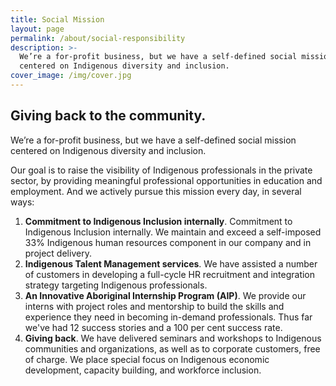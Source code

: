 ```yaml
---
title: Social Mission
layout: page
permalink: /about/social-responsibility
description: >-
  We’re a for-profit business, but we have a self-defined social mission
  centered on Indigenous diversity and inclusion.
cover_image: /img/cover.jpg
---
```

## Giving back to the community.

We’re a for-profit business, but we have a self-defined social mission centered on Indigenous diversity and inclusion.

Our goal is to raise the visibility of Indigenous professionals in the private sector, by providing meaningful professional opportunities in education and employment. And we actively pursue this mission every day, in several ways:

1. **Commitment to Indigenous Inclusion internally**. Commitment to Indigenous Inclusion internally. We maintain and exceed a self-imposed 33% Indigenous human resources component in our company and in project delivery.
2. **Indigenous Talent Management services**. We have assisted a number of customers in developing a full-cycle HR recruitment and integration strategy targeting Indigenous professionals.
3. **An Innovative Aboriginal Internship Program (AIP)**. We provide our interns with project roles and mentorship to build the skills and experience they need in becoming in-demand professionals. Thus far we've had 12 success stories and a 100 per cent success rate.
4. **Giving back**. We have delivered seminars and workshops to Indigenous communities and organizations, as well as to corporate customers, free of charge. We place special focus on Indigenous economic development, capacity building, and workforce inclusion.
